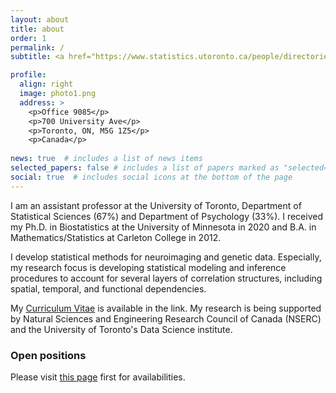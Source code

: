```yaml
---
layout: about
title: about
order: 1
permalink: /
subtitle: <a href="https://www.statistics.utoronto.ca/people/directories/all-faculty/jun-young-park"> Assistant Professor, University of Toronto</a>

profile:
  align: right
  image: photo1.png
  address: >
    <p>Office 9085</p>
    <p>700 University Ave</p>
    <p>Toronto, ON, M5G 1Z5</p>
    <p>Canada</p>
    
news: true  # includes a list of news items
selected_papers: false # includes a list of papers marked as "selected={true}"
social: true  # includes social icons at the bottom of the page
---
```


I am an assistant professor at the University of Toronto, Department of Statistical Sciences (67\%) and Department of Psychology (33\%). I received my Ph.D. in Biostatistics at the University of Minnesota in 2020 and B.A. in Mathematics/Statistics at Carleton College in 2012. 

I develop statistical methods for neuroimaging and genetic data. Especially, my research focus is developing statistical modeling and inference procedures to account for several layers of correlation structures, including spatial, temporal, and functional dependencies. 

My [Curriculum Vitae](https://github.com/junjypark/junjypark.github.io/blob/master/assets/pdf/JunYoung_Park(CurriculumVitae).pdf) is available in the link. My research is being supported by Natural Sciences and Engineering Research Council of Canada (NSERC) and the University of Toronto's Data Science institute.

### **Open positions**

Please visit [this page](https://junjypark.github.io/openpositions/) first for availabilities.